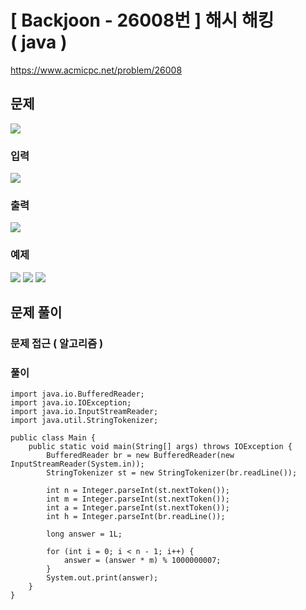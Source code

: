# \[ Backjoon - 26008번 \] 해시 해킹 ( java )

https://www.acmicpc.net/problem/26008


## 문제
![](https://i.imgur.com/speKnmD.png)


### 입력
![](https://i.imgur.com/MTRIqZu.png)


### 출력
![](https://i.imgur.com/Yes34K5.png)


### 예제
![](https://i.imgur.com/1qK9f8B.png) ![](https://i.imgur.com/mJzgynq.png)
![](https://i.imgur.com/qs8eWX3.png)





## 문제 풀이
### 문제 접근 ( 알고리즘 )

### 풀이

```
import java.io.BufferedReader;  
import java.io.IOException;  
import java.io.InputStreamReader;  
import java.util.StringTokenizer;  
  
public class Main {  
    public static void main(String[] args) throws IOException {  
        BufferedReader br = new BufferedReader(new InputStreamReader(System.in));  
        StringTokenizer st = new StringTokenizer(br.readLine());  
  
        int n = Integer.parseInt(st.nextToken());  
        int m = Integer.parseInt(st.nextToken());  
        int a = Integer.parseInt(st.nextToken());  
        int h = Integer.parseInt(br.readLine());  
  
        long answer = 1L;  
  
        for (int i = 0; i < n - 1; i++) {  
            answer = (answer * m) % 1000000007;  
        }  
        System.out.print(answer);  
    }  
}
```